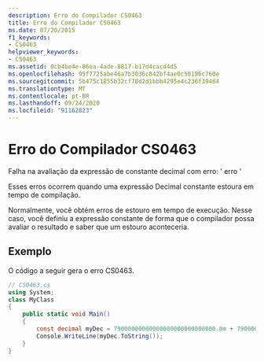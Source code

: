 ```yaml
---
description: Erro do Compilador CS0463
title: Erro do Compilador CS0463
ms.date: 07/20/2015
f1_keywords:
- CS0463
helpviewer_keywords:
- CS0463
ms.assetid: 0cb4be4e-86ea-4ade-8817-b17d4cacd4d5
ms.openlocfilehash: 95f7725abe46a7b3036c842bf4ae0c50186c760e
ms.sourcegitcommit: 5b475c1855b32cf78d2d1bbb4295e4c236f39464
ms.translationtype: MT
ms.contentlocale: pt-BR
ms.lasthandoff: 09/24/2020
ms.locfileid: "91162823"
---
```

# <a name="compiler-error-cs0463"></a>Erro do Compilador CS0463

Falha na avaliação da expressão de constante decimal com erro: ' erro '  
  
 Esses erros ocorrem quando uma expressão Decimal constante estoura em tempo de compilação.  
  
 Normalmente, você obtém erros de estouro em tempo de execução. Nesse caso, você definiu a expressão constante de forma que o compilador possa avaliar o resultado e saber que um estouro aconteceria.  
  
## <a name="example"></a>Exemplo  

 O código a seguir gera o erro CS0463.  
  
```csharp  
// CS0463.cs
using System;
class MyClass
{  
    public static void Main()
    {  
        const decimal myDec = 79000000000000000000000000000.0m + 79000000000000000000000000000.0m; // CS0463  
        Console.WriteLine(myDec.ToString());  
    }  
}  
```
